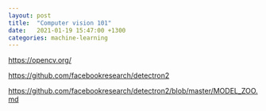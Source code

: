 ```yaml
---
layout: post
title:  "Computer vision 101"
date:   2021-01-19 15:47:00 +1300
categories: machine-learning
---
```




https://opencv.org/



https://github.com/facebookresearch/detectron2

https://github.com/facebookresearch/detectron2/blob/master/MODEL_ZOO.md
